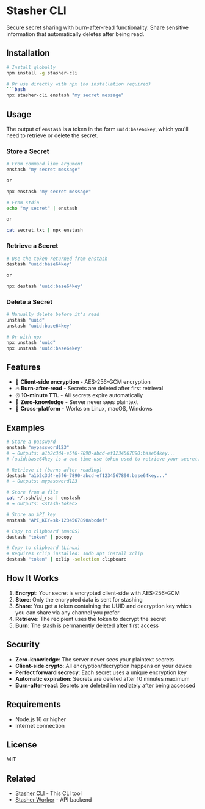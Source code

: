 # Stasher CLI

Secure secret sharing with burn-after-read functionality. Share sensitive information that automatically deletes after being read.

## Installation

```bash
# Install globally
npm install -g stasher-cli

# Or use directly with npx (no installation required)
```bash
npx stasher-cli enstash "my secret message"
```

## Usage

The output of `enstash` is a token in the form `uuid:base64key`, which you'll need to retrieve or delete the secret.

### Store a Secret
```bash
# From command line argument
enstash "my secret message"

or 

npx enstash "my secret message"

# From stdin
echo "my secret" | enstash

or

cat secret.txt | npx enstash
```

### Retrieve a Secret
```bash
# Use the token returned from enstash
destash "uuid:base64key"

or

npx destash "uuid:base64key" 
```

### Delete a Secret
```bash
# Manually delete before it's read
unstash "uuid"
unstash "uuid:base64key"

# Or with npx
npx unstash "uuid"
npx unstash "uuid:base64key"
```

## Features

- 🔐 **Client-side encryption** - AES-256-GCM encryption
- 🔥 **Burn-after-read** - Secrets are deleted after first retrieval
- ⏰ **10-minute TTL** - All secrets expire automatically
- 🚀 **Zero-knowledge** - Server never sees plaintext
- 📱 **Cross-platform** - Works on Linux, macOS, Windows

## Examples

```bash
# Store a password
enstash "mypassword123"
# → Outputs: a1b2c3d4-e5f6-7890-abcd-ef1234567890:base64key...
# (uuid:base64key is a one-time-use token used to retrieve your secret)

# Retrieve it (burns after reading)
destash "a1b2c3d4-e5f6-7890-abcd-ef1234567890:base64key..."
# → Outputs: mypassword123

# Store from a file
cat ~/.ssh/id_rsa | enstash
# → Outputs: <stash-token>

# Store an API key
enstash "API_KEY=sk-1234567890abcdef"

# Copy to clipboard (macOS)
destash "token" | pbcopy

# Copy to clipboard (Linux)
# Requires xclip installed: sudo apt install xclip
destash "token" | xclip -selection clipboard
```

## How It Works

1. **Encrypt**: Your secret is encrypted client-side with AES-256-GCM
2. **Store**: Only the encrypted data is sent for stashing
3. **Share**: You get a token containing the UUID and decryption key which you can share via any channel you prefer
4. **Retrieve**: The recipient uses the token to decrypt the secret
5. **Burn**: The stash is permanently deleted after first access

## Security

- **Zero-knowledge**: The server never sees your plaintext secrets
- **Client-side crypto**: All encryption/decryption happens on your device
- **Perfect forward secrecy**: Each secret uses a unique encryption key
- **Automatic expiration**: Secrets are deleted after 10 minutes maximum
- **Burn-after-read**: Secrets are deleted immediately after being accessed

## Requirements

- Node.js 16 or higher
- Internet connection

## License

MIT

## Related
- [Stasher CLI](https://github.com/johnny-stasher/stasher-cli) - This CLI tool
- [Stasher Worker](https://github.com/johnny-stasher/stasher-worker) - API backend

